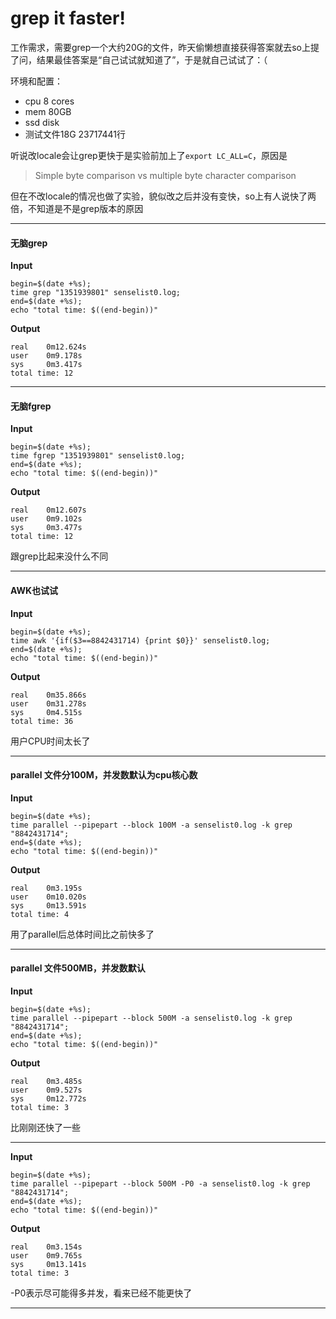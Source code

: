 grep it faster!
===============

工作需求，需要grep一个大约20G的文件，昨天偷懒想直接获得答案就去so上提了问，结果最佳答案是“自己试试就知道了”，于是就自己试试了：（

环境和配置：

* cpu 8 cores
* mem 80GB
* ssd disk
* 测试文件18G 23717441行

听说改locale会让grep更快于是实验前加上了`export LC_ALL=C`，原因是

> Simple byte comparison vs multiple byte character comparison

但在不改locale的情况也做了实验，貌似改之后并没有变快，so上有人说快了两倍，不知道是不是grep版本的原因

----------------------------

#### 无脑grep

**Input**
```
begin=$(date +%s); 
time grep "1351939801" senselist0.log; 
end=$(date +%s); 
echo "total time: $((end-begin))"
```
**Output**
```
real	0m12.624s
user	0m9.178s
sys     0m3.417s
total time: 12
```

----------------------------

#### 无脑fgrep

**Input**
```
begin=$(date +%s); 
time fgrep "1351939801" senselist0.log; 
end=$(date +%s); 
echo "total time: $((end-begin))"
```
**Output**
```
real	0m12.607s
user	0m9.102s
sys     0m3.477s
total time: 12
```

跟grep比起来没什么不同

----------------------------

#### AWK也试试

**Input**
```
begin=$(date +%s); 
time awk '{if($3==8842431714) {print $0}}' senselist0.log; 
end=$(date +%s); 
echo "total time: $((end-begin))"
```
**Output**
```
real	0m35.866s
user	0m31.278s
sys     0m4.515s
total time: 36
```

用户CPU时间太长了

----------------------------

#### parallel 文件分100M，并发数默认为cpu核心数

**Input**
```shell
begin=$(date +%s); 
time parallel --pipepart --block 100M -a senselist0.log -k grep "8842431714"; 
end=$(date +%s); 
echo "total time: $((end-begin))"
```
**Output**
```
real	0m3.195s
user	0m10.020s
sys     0m13.591s
total time: 4
```
用了parallel后总体时间比之前快多了

----------------------------

#### parallel 文件500MB，并发数默认

**Input**
```
begin=$(date +%s); 
time parallel --pipepart --block 500M -a senselist0.log -k grep "8842431714"; 
end=$(date +%s); 
echo "total time: $((end-begin))"
```
**Output**
```
real	0m3.485s
user	0m9.527s
sys     0m12.772s
total time: 3
```

比刚刚还快了一些

----------------------------


**Input**
```
begin=$(date +%s); 
time parallel --pipepart --block 500M -P0 -a senselist0.log -k grep "8842431714"; 
end=$(date +%s); 
echo "total time: $((end-begin))"
```

**Output**

```
real	0m3.154s
user	0m9.765s
sys     0m13.141s
total time: 3
```

-P0表示尽可能得多并发，看来已经不能更快了

----------------------------
